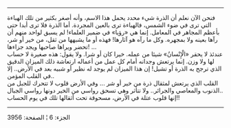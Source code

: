 ------------------------------------------------------------------------

فنحن الآن نعلم أن الذرة شيء محدد يحمل هذا الاسم، وأنه أصغر بكثير من تلك
الهباءة التي ترى في ضوء الشمس، فالهباءة ترى بالعين المجردة. أما الذرة
فلا ترى أبدا حتى بأعظم المجاهر في المعامل. إنما هي «رؤيا» في ضمير
العلماء! لم يسبق لواحد منهم أن رآها بعينه ولا بمجهره. وكل ما رآه هو
آثارها! فهذه أو ما يشبهها من ثقل، من خير أو شر، تحضر ويراها صاحبها ويجد
جزاءها! ...  
عندئذ لا يحقر «الْإِنْسانُ» شيئا من عمله. خيرا كان أو شرا. ولا يقول: هذه
صغيرة لا حساب لها ولا وزن. إنما يرتعش وجدانه أمام كل عمل من أعماله
ارتعاشة ذلك الميزان الدقيق الذي ترجح به الذرة أو تشيل! إن هذا الميزان لم
يوجد له نظير أو شبيه بعد في الأرض.. إلا في القلب المؤمن..  
القلب الذي يرتعش لمثقال ذرة من خير أو شر ... وفي الأرض قلوب لا تتحرك
للجبل من الذنوب والمعاصي والجرائر.. ولا تتأثر وهي تسحق رواسي من الخير
دونها رواسي الجبال..  
إنها قلوب عتلة في الأرض، مسحوقة تحت أثقالها تلك في يوم الحساب!!

------------------------------------------------------------------------

الجزء: 6 ¦ الصفحة: 3956

